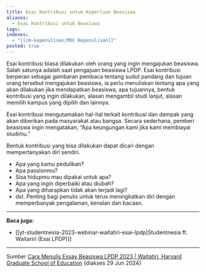 ```yaml
---
title: Esai Kontribusi untuk Keperluan Beasiswa
aliases:
  - Esai Kontribusi untuk Beasiswa
tags: 
indexes:
  - "[[cm-kepenulisan|MOC Kepenulisan]]"
posted: true
---
```

Esai kontribusi biasa dilakukan oleh orang yang ingin mengajukan beasiswa. Salah satunya adalah saat pengajuan beasiswa LPDP. Esai kontribusi berperan sebagai gambaran pembaca tentang sudut pandang dan tujuan orang tersebut mengajukan beasiswa, ia perlu menuliskan tentang apa yang akan dilakukan jika mendapatkan beasiswa, apa tujuannya, bentuk kontribusi yang ingin dilakukan, alasan mengambil studi lanjut, alasan memilih kampus yang dipilih dan lainnya.

Esai kontribusi mengutamakan hal-hal terkait kontribusi dan dampak yang akan diberikan pada masyarakat atau bangsa. Secara sederhana, pemberi beasiswa ingin mengatakan, “Apa keungungan kami jika kami membiayai studimu.”

Bentuk kontribusi yang bisa dilakukan dapat dicari dengan mempertanyakan diri sendiri.
- Apa yang kamu pedulikan?
- Apa passionmu?
- Sisa hidupmu mau dipakai untuk apa?
- Apa yang ingin diperbaiki atau diubah?
- Apa yang diharapkan tidak akan terjadi lagi?
- dst.
Penting bagi penulis untuk terus meningkatkan diri dengan memperbanyak pengalaman, kenalan dan bacaan.



---
**Baca juga:**
- [[yt-studentnesia-2023-webinar-waitatiri-esai-lpdp|Studentnesia ft. Waitariri (Esai LPDP)]]

---

Sumber [Cara Menulis Essay Beasiswa LPDP 2023 | Waitatiri, Harvard Graduate School of Education](https://youtu.be/Ik-DpOHtcW4) {diakses 29 Jun 2024}